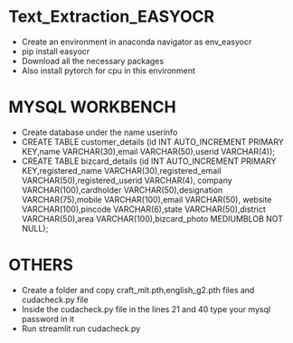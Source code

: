 # Text_Extraction_EASYOCR
- Create an environment in anaconda navigator as env_easyocr
- pip install easyocr
- Download all the necessary packages
- Also install pytorch for cpu in this environment

# MYSQL WORKBENCH
- Create database under the name userinfo
- CREATE TABLE customer_details
  (id INT AUTO_INCREMENT PRIMARY KEY,name VARCHAR(30),email VARCHAR(50),userid VARCHAR(4));
- CREATE TABLE bizcard_details
  (id INT AUTO_INCREMENT PRIMARY KEY,registered_name VARCHAR(30),registered_email VARCHAR(50),registered_userid VARCHAR(4),
  company VARCHAR(100),cardholder VARCHAR(50),designation VARCHAR(75),mobile VARCHAR(100),email VARCHAR(50),
  website VARCHAR(100),pincode VARCHAR(6),state VARCHAR(50),district VARCHAR(50),area VARCHAR(100),bizcard_photo MEDIUMBLOB NOT NULL);
 
 # OTHERS 
- Create a folder and copy craft_mlt.pth,english_g2.pth files and cudacheck.py file 
- Inside the cudacheck.py file in the lines 21 and 40 type your mysql password in it
- Run streamlit run cudacheck.py
